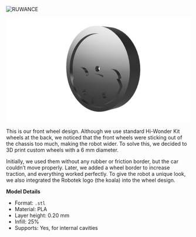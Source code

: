 <img width="1500" height="250" alt="RUWANCE" src="https://github.com/user-attachments/assets/364e3ed1-6b74-4eaa-8744-5d42c50d0915" />

![LVehicle Wheels](./vehicle_wheels.png)

This is our front wheel design. Although we use standard Hi-Wonder Kit wheels at the back, we noticed that the front wheels were sticking out of the chassis too much, making the robot wider. To solve this, we decided to 3D print custom wheels with a 6 mm diameter.

Initially, we used them without any rubber or friction border, but the car couldn’t move properly. Later, we added a wheel border to increase traction, and everything worked perfectly. To give the robot a unique look, we also integrated the Robotek logo (the koala) into the wheel design.

**Model Details**
- Format: `.stl`
- Material: PLA
- Layer height: 0.20 mm
- Infill: 25%
- Supports: Yes, for internal cavities


